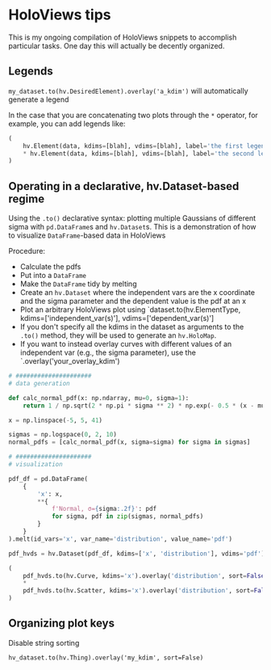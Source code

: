 # HoloViews tips

This is my ongoing compilation of HoloViews snippets to accomplish particular tasks. One day this will actually be decently organized.

## Legends

`my_dataset.to(hv.DesiredElement).overlay('a_kdim')` will automatically generate a legend

In the case that you are concatenating two plots through the `*` operator, for example, you can add legends like:

```python
(
    hv.Element(data, kdims=[blah], vdims=[blah], label='the first legend entry')
    * hv.Element(data, kdims=[blah], vdims=[blah], label='the second legend entry')
)
```

## Operating in a declarative, hv.Dataset-based regime

Using the `.to()` declarative syntax: plotting multiple Gaussians of different sigma with `pd.DataFrame`s and `hv.Dataset`s. This is a demonstration of how to visualize `DataFrame`-based data in HoloViews

Procedure:
* Calculate the pdfs
* Put into a `DataFrame`
* Make the `DataFrame` tidy by melting
* Create an `hv.Dataset` where the independent vars are the x coordinate and the sigma parameter and the dependent value is the pdf at an x
* Plot an arbitrary HoloViews plot using `dataset.to(hv.ElementType, kdims=['independent_var(s)'], vdims=['dependent_var(s)']
* If you don't specify all the kdims in the dataset as arguments to the `.to()` method, they will be used to generate an `hv.HoloMap`. 
* If you want to instead overlay curves with different values of an independent var (e.g., the sigma parameter), use the `.overlay('your_overlay_kdim')

```python
# #####################
# data generation

def calc_normal_pdf(x: np.ndarray, mu=0, sigma=1):
    return 1 / np.sqrt(2 * np.pi * sigma ** 2) * np.exp(- 0.5 * (x - mu) ** 2 / sigma ** 2)

x = np.linspace(-5, 5, 41)

sigmas = np.logspace(0, 2, 10)
normal_pdfs = [calc_normal_pdf(x, sigma=sigma) for sigma in sigmas]

# #####################
# visualization

pdf_df = pd.DataFrame(
    {
        'x': x,
        **{
            f'Normal, σ={sigma:.2f}': pdf 
            for sigma, pdf in zip(sigmas, normal_pdfs)
        }
    }
).melt(id_vars='x', var_name='distribution', value_name='pdf')

pdf_hvds = hv.Dataset(pdf_df, kdims=['x', 'distribution'], vdims='pdf')

(
    pdf_hvds.to(hv.Curve, kdims='x').overlay('distribution', sort=False)
    *
    pdf_hvds.to(hv.Scatter, kdims='x').overlay('distribution', sort=False)
)
```

## Organizing plot keys

Disable string sorting

`hv_dataset.to(hv.Thing).overlay('my_kdim', sort=False)`
